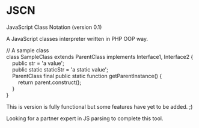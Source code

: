 JSCN
====

JavaScript Class Notation (version 0.1)

A JavaScript classes interpreter written in PHP OOP way.

// A sample class<br />
class SampleClass extends ParentClass implements Interface1, Interface2 {<br />
&nbsp;&nbsp;&nbsp;&nbsp;public str = 'a value';<br />
&nbsp;&nbsp;&nbsp;&nbsp;public static staticStr = 'a static value';<br />
&nbsp;&nbsp;&nbsp;&nbsp;ParentClass final public static function getParentInstance() {<br />
&nbsp;&nbsp;&nbsp;&nbsp;&nbsp;&nbsp;&nbsp;&nbsp;return parent.construct();<br />
&nbsp;&nbsp;&nbsp;&nbsp;}<br />
}

This is version is fully functional but some features have yet to be added. ;)

Looking for a partner expert in JS parsing to complete this tool.
